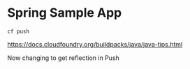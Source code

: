# Spring Sample App

```cf push```

https://docs.cloudfoundry.org/buildpacks/java/java-tips.html

Now changing to get reflection in Push
